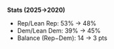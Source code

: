 **Stats (2025→2020)**
- Rep/Lean Rep: 53% → 48%
- Dem/Lean Dem: 39% → 45%
- Balance (Rep−Dem): 14 → 3 pts